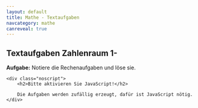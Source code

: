 ```yaml
---
layout: default
title: Mathe - Textaufgaben
navcategory: mathe
canreveal: true
---
```

## Textaufgaben Zahlenraum 1-<span id="max"></span>

**Aufgabe:** Notiere die Rechenaufgaben und löse sie.

<div id="content">
</div>

<script type="text/javascript">
function init() {
    var maxStr = getParameterByName("max");
    var max = 1000;
    if (maxStr !== null) {
        max = parseInt(maxStr, 10);
    }
    $("#max").html(new Intl.NumberFormat('de-DE').format(max));

    var already = new Array();
    let lastType = -1;
    let type;


    for (var i = 0; i < 26; i++) {
        do {
            type = Math.floor(Math.random() * 8);
        } while (type === lastType);
        lastType = type;
        let key = "";
        let a, b;
        switch (type) {
            case 0:
                do {
                    a = Math.floor(Math.random() * max) + 1;
                    b = Math.floor(Math.random() * (max - a)) + 1;
                    key = a + "+" + b;
                } while (already.indexOf(key) !== -1 || a === max);

                $("#content").append("<div class=\"t3\">Addiere " + iFormat.format(a) + " und " + iFormat.format(b) + ".</div>");
                $("#content").append("<div class=\"t\"><span class=\"revealHide\">______________________________</span><span class=\"reveal\">" + iFormat.format(a) + " + " + iFormat.format(b) + " = " + iFormat.format(a+b) + "</span> </div>");             
            break;
            case 1:
                do {
                    a = Math.floor(Math.random() * max) + 1;
                    b = Math.floor(Math.random() * (max - a)) + 1;
                    key = a + "+" + b;
                } while (already.indexOf(key) !== -1 || a === max);

                $("#content").append("<div class=\"t3\">" + ((Math.random() < 0.5)?"Bilde":"Berechne") + " die Summe von " + iFormat.format(a) + " und " + iFormat.format(b) + ".</div>");
                $("#content").append("<div class=\"t\"><span class=\"revealHide\">______________________________</span><span class=\"reveal\">" + iFormat.format(a) + " + " + iFormat.format(b) + " = " + iFormat.format(a+b) + "</span> </div>");             
            break;
            case 2:
                do {
                    a = Math.floor(Math.random() * max * 0.9) + (max * 0.1);
                    b = Math.floor(Math.random() * (a - (max * 0.01))) + 1;
                    key = a + "-" + b;
                    if (a === b) {
                        already.push(key);
                    }
                } while (already.indexOf(key) !== -1 || a === max);

                $("#content").append("<div class=\"t3\">Subtrahiere " + iFormat.format(b) + " von " + iFormat.format(a) + ".</div>");
                $("#content").append("<div class=\"t\"><span class=\"revealHide\">______________________________</span><span class=\"reveal\">" + iFormat.format(a) + " - " + iFormat.format(b) + " = " + iFormat.format(a-b) + "</span> </div>");             
            break;
            case 3:
                do {
                    a = Math.floor(Math.random() * max * 0.9) + (max * 0.1);
                    b = Math.floor(Math.random() * (a - (max * 0.01))) + 1;
                    key = a + "-" + b;
                    if (a === b) {
                        already.push(key);
                    }
                } while (already.indexOf(key) !== -1 || a === max);

                $("#content").append("<div class=\"t3\">" + ((Math.random() < 0.5)?"Bilde":"Berechne") + " die Differenz von " + iFormat.format(b) + " und " + iFormat.format(a) + ".</div>");
                $("#content").append("<div class=\"t\"><span class=\"revealHide\">______________________________</span><span class=\"reveal\">" + iFormat.format(a) + " - " + iFormat.format(b) + " = " + iFormat.format(a-b) + "</span> </div>");             
            break;
            case 4:
                do {
                    a = Math.floor(Math.random() * max / 10) + 1;
                    b = Math.floor(Math.random() * max / 10) + 1;
                    key = a + "*" + b;
                } while (a * b > max || already.indexOf(key) !== -1);

                $("#content").append("<div class=\"t3\">Multipliziere " + iFormat.format(a) + " und " + iFormat.format(b) + ".</div>");
                $("#content").append("<div class=\"t\"><span class=\"revealHide\">______________________________</span><span class=\"reveal\">" + iFormat.format(a) + " · " + iFormat.format(b) + " = " + iFormat.format(a*b) + "</span> </div>");             
            break;
            case 5:
                do {
                    a = Math.floor(Math.random() * max / 10) + 1;
                    b = Math.floor(Math.random() * max / 10) + 1;
                    key = a + "*" + b;
                } while (a * b > max || already.indexOf(key) !== -1);

                $("#content").append("<div class=\"t3\">" + ((Math.random() < 0.5)?"Bilde":"Berechne") + " das Produkt von " + iFormat.format(a) + " und " + iFormat.format(b) + ".</div>");
                $("#content").append("<div class=\"t\"><span class=\"revealHide\">______________________________</span><span class=\"reveal\">" + iFormat.format(a) + " · " + iFormat.format(b) + " = " + iFormat.format(a*b) + "</span> </div>");             
            break;
            case 6:
                do {
                    a = Math.floor(Math.random() * 10) + 1;
                    b = Math.floor(Math.random() * 10) + 1;
                    key = a + "/" + b;
                } while (a != b && already.indexOf(key) !== -1);

                $("#content").append("<div class=\"t3\">Dividiere " + iFormat.format(a*b) + " durch " + iFormat.format(b) + ".</div>");
                $("#content").append("<div class=\"t\"><span class=\"revealHide\">______________________________</span><span class=\"reveal\">" + iFormat.format(a*b) + " : " + iFormat.format(b) + " = " + iFormat.format(a) + "</span> </div>");             
            break;  
            case 7:
                do {
                    a = Math.floor(Math.random() * 10) + 1;
                    b = Math.floor(Math.random() * 10) + 1;
                    key = a + "/" + b;
                } while (a != b && already.indexOf(key) !== -1);

                $("#content").append("<div class=\"t3\">" + ((Math.random() < 0.5)?"Bilde":"Berechne") + " die Division zwischen " + iFormat.format(a*b) + " und " + iFormat.format(b) + ".</div>");
                $("#content").append("<div class=\"t\"><span class=\"revealHide\">______________________________</span><span class=\"reveal\">" + iFormat.format(a*b) + " : " + iFormat.format(b) + " = " + iFormat.format(a) + "</span> </div>");             
            break;         
        }
    }
}
</script><noscript>
    <div class="noscript">
        <h2>Bitte aktivieren Sie JavaScript!</h2>

        Die Aufgaben werden zufällig erzeugt, dafür ist JavaScript nötig.
    </div>
</noscript>
